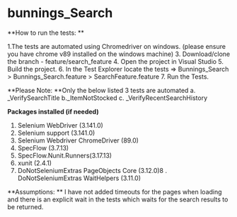 # bunnings_Search

**How to run the tests: **

1.The tests are automated using Chromedriver on windows. (please ensure you have chrome v89 installed on the windows machine) 
3. Download/clone the branch -  feature/search_feature 
4. Open the project in Visual Studio 
5. Build the project. 
6. In the Test Explorer locate the tests => Bunnings_Search > Bunnings_Search.feature > SearchFeature.feature
7. Run the Tests. 

**Please Note: **Only the below listed 3 tests are automated
a. _VerifySearchTitle
b._ItemNotStocked
c. _VerifyRecentSearchHistory

**Packages installed (if needed)**
1. Selenium WebDriver (3.141.0)
2. Selenium support (3.141.0)
3. Selenium Webdriver ChromeDriver (89.0)
4. SpecFlow (3.7.13)
5. SpecFlow.Nunit.Runners(3.17.13)
6. xunit (2.4.1)
7. DoNotSeleniumExtras PageObjects Core (3.12.0)8 . DoNotSeleniumExtras  WaitHelpers (3.11.0)

**Assumptions: **
I have not added timeouts for the pages when loading and there is an explicit wait in the tests which waits for the search results to be returned. 
